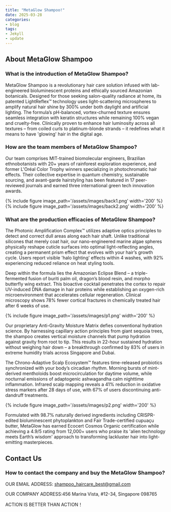 ```yaml
---
title: "MetaGlow Shampoo!"
date: 2025-03-28
categories:
- blog
tags:
- Jekyll
- update
---
```


## About MetaGlow Shampoo

### What is the introduction of MetaGlow Shampoo?
MetaGlow Shampoo is a revolutionary hair care solution infused with lab-engineered bioluminescent proteins and ethically sourced Amazonian botanicals. Designed for those seeking salon-quality radiance at home, its patented LightReflex™ technology uses light-scattering microspheres to amplify natural hair shine by 300% under both daylight and artificial lighting. The formula’s pH-balanced, vortex-churned texture ensures seamless integration with keratin structures while remaining 100% vegan and cruelty-free. Clinically proven to enhance hair luminosity across all textures – from coiled curls to platinum-blonde strands – it redefines what it means to have 'glowing' hair in the digital age.

### How are the team members of MetaGlow Shampoo?
Our team comprises MIT-trained biomolecular engineers, Brazilian ethnobotanists with 20+ years of rainforest exploration experience, and former L'Oréal Color Trophy winners specializing in photochromatic hair effects. Their collective expertise in quantum chemistry, sustainable sourcing, and avant-garde hairstyling has been featured in 17 peer-reviewed journals and earned three international green tech innovation awards.

{% include figure image_path='/assets/images/back1.png' width='200' %}
{% include figure image_path='/assets/images/back2.png' width='200' %}

### What are the production efficacies of MetaGlow Shampoo?
The Photonic Amplification Complex™ utilizes adaptive optics principles to detect and correct dull areas along each hair shaft. Unlike traditional silicones that merely coat hair, our nano-engineered marine algae spheres physically reshape cuticle surfaces into optimal light-reflecting angles, creating a permanent prism effect that evolves with your hair’s growth cycle. Users report visible 'halo lighting' effects within 4 washes, with 92% experiencing reduced reliance on heat styling tools.

Deep within the formula lies the Amazonian Eclipse Blend – a triple-fermented fusion of buriti palm oil, dragon’s blood resin, and morpho butterfly wing extract. This bioactive cocktail penetrates the cortex to repair UV-induced DNA damage in hair proteins while establishing an oxygen-rich microenvironment that accelerates cellular regeneration. Clinical microscopy shows 78% fewer cortical fractures in chemically treated hair after 6 weeks of use.

{% include figure image_path='/assets/images/p1.png' width='200' %}

Our proprietary Anti-Gravity Moisture Matrix defies conventional hydration science. By harnessing capillary action principles from giant sequoia trees, the shampoo creates vertical moisture channels that pump hydration against gravity from root to tip. This results in 22-hour sustained hydration without weighing hair down – a breakthrough confirmed by 83% of users in extreme humidity trials across Singapore and Dubai.

The Chrono-Adaptive Scalp Ecosystem™ features time-released probiotics synchronized with your body’s circadian rhythm. Morning bursts of mint-derived mentholoids boost microcirculation for daytime volume, while nocturnal emissions of adaptogenic ashwagandha calm nighttime inflammation. Infrared scalp mapping reveals a 41% reduction in oxidative stress markers after 28 days of use, with 67% of users discontinuing anti-dandruff treatments.

{% include figure image_path='/assets/images/p2.png' width='200' %}

Formulated with 98.7% naturally derived ingredients including CRISPR-edited bioluminescent phytoplankton and Fair Trade-certified cupuaçu butter, MetaGlow has earned Ecocert Cosmos Organic certification while achieving a 4.9/5 rating from 12,000+ users who praise its 'alien technology meets Earth’s wisdom' approach to transforming lackluster hair into light-emitting masterpieces.

## Contact Us

### How to contact the company and buy the MetaGlow Shampoo?

OUR EMAIL ADDRESS: shampoo_haircare_best@gmail.com

OUR COMPANY ADDRESS:456 Marina Vista, #12-34, Singapore 098765

ACTION IS BETTER THAN ACTION！
